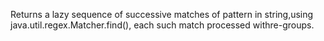 Returns a lazy sequence of successive matches of pattern in string,using java.util.regex.Matcher.find(), each such match processed withre-groups.